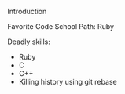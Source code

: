 Introduction

Favorite Code School Path: Ruby

Deadly skills:
* Ruby
* C
* C++
* Killing history using git rebase
